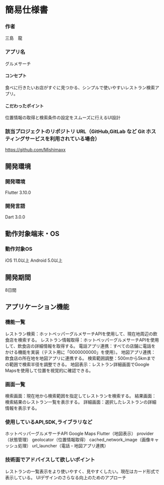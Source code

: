 # 簡易仕様書

### 作者
三島　龍
### アプリ名
グルメサーチ

#### コンセプト
食べに行きたいお店がすぐに見つかる、シンプルで使いやすいレストラン検索アプリ。

#### こだわったポイント
位置情報の取得と検索条件の設定をスムーズに行えるUI設計

### 該当プロジェクトのリポジトリ URL（GitHub,GitLab など Git ホスティングサービスを利用されている場合）
https://github.com/Mishimaxx

## 開発環境
### 開発環境
Flutter 3.10.0

### 開発言語
Dart 3.0.0


## 動作対象端末・OS
### 動作対象OS
iOS 11.0以上
Android 5.0以上

## 開発期間
8日間

## アプリケーション機能

### 機能一覧
レストラン検索：ホットペッパーグルメサーチAPIを使用して、現在地周辺の飲食店を検索する。
レストラン情報取得：ホットペッパーグルメサーチAPIを使用して、飲食店の詳細情報を取得する。
電話アプリ連携：すべての店舗に電話をかける機能を実装（テスト用に「0000000000」を使用）。
地図アプリ連携：飲食店の所在地を地図アプリに連携する。
検索範囲調整：500mから5kmまでの範囲で検索半径を調整できる。
地図表示：レストラン詳細画面でGoogle Mapsを使用して位置を視覚的に確認できる。

### 画面一覧
検索画面：現在地から検索範囲を指定してレストランを検索する。
結果画面：検索結果のレストラン一覧を表示する。
詳細画面：選択したレストランの詳細情報を表示する。

### 使用しているAPI,SDK,ライブラリなど
ホットペッパーグルメサーチAPI
Google Maps Flutter（地図表示）
provider（状態管理）
geolocator（位置情報取得）
cached_network_image（画像キャッシュ処理）
url_launcher（電話・地図アプリ連携）

### 技術面でアドバイスして欲しいポイント
レストランの一覧表示をより使いやすく、見やすくしたい。現在はカード形式で表示している。
UIデザインのさらなる向上のためのアプローチ